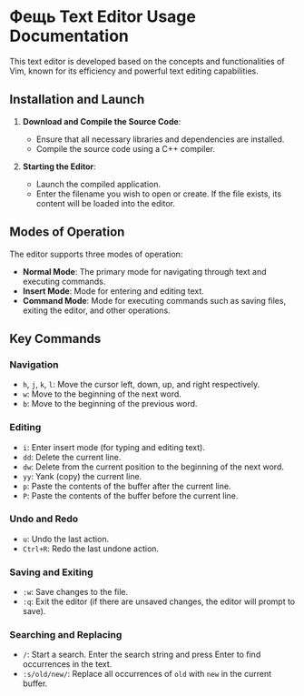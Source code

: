 # Фещь Text Editor Usage Documentation

This text editor is developed based on the concepts and functionalities of Vim, known for its efficiency and powerful text editing capabilities.

## Installation and Launch

1. **Download and Compile the Source Code**:
   - Ensure that all necessary libraries and dependencies are installed.
   - Compile the source code using a C++ compiler.

2. **Starting the Editor**:
   - Launch the compiled application.
   - Enter the filename you wish to open or create. If the file exists, its content will be loaded into the editor.

## Modes of Operation

The editor supports three modes of operation:

- **Normal Mode**: The primary mode for navigating through text and executing commands.
- **Insert Mode**: Mode for entering and editing text.
- **Command Mode**: Mode for executing commands such as saving files, exiting the editor, and other operations.

## Key Commands

### Navigation

- `h`, `j`, `k`, `l`: Move the cursor left, down, up, and right respectively.
- `w`: Move to the beginning of the next word.
- `b`: Move to the beginning of the previous word.

### Editing

- `i`: Enter insert mode (for typing and editing text).
- `dd`: Delete the current line.
- `dw`: Delete from the current position to the beginning of the next word.
- `yy`: Yank (copy) the current line.
- `p`: Paste the contents of the buffer after the current line.
- `P`: Paste the contents of the buffer before the current line.

### Undo and Redo

- `u`: Undo the last action.
- `Ctrl+R`: Redo the last undone action.

### Saving and Exiting

- `:w`: Save changes to the file.
- `:q`: Exit the editor (if there are unsaved changes, the editor will prompt to save).

### Searching and Replacing

- `/`: Start a search. Enter the search string and press Enter to find occurrences in the text.
- `:s/old/new/`: Replace all occurrences of `old` with `new` in the current buffer.
